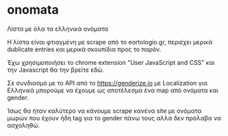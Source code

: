 # onomata
Λίστα με όλα τα ελληνικά ονόματα

Η λίστα είναι φτιαγμένη με scrape από το eortologio.gr, περιέχει μερικά dublicate entries και μερικά σκουπίδια προς το παρόν. 

Έχω χρησιμοποιήσει το chrome extension "User JavaScript and CSS" και την Javascript θα την βρείτε εδώ.

Σε συνδιασμό με το API από το https://genderize.io με Localization για Ελληνικά μπορούμε να έχουμε ως αποτέλεσμα ένα map από ονόματα και gender.

Ίσως θα ήταν καλύτερο να κάνουμε scrape κανένα site με ονόματα μωρών που έχουν ήδη tag για το gender πάνω τους αλλά δεν πρόλαβα να ασχοληθώ. 
